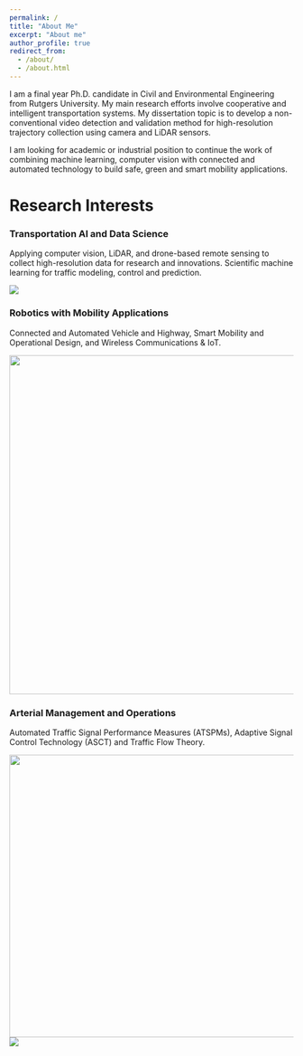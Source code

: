 ```yaml
---
permalink: /
title: "About Me"
excerpt: "About me"
author_profile: true
redirect_from: 
  - /about/
  - /about.html
---
```


I am a final year Ph.D. candidate in Civil and Environmental Engineering from Rutgers University. My main research efforts involve cooperative and intelligent transportation systems. My dissertation topic is to develop a non-conventional video detection and validation method for high-resolution trajectory collection using camera and LiDAR sensors. 

I am looking for academic or industrial position to continue the work of combining machine learning, computer vision with connected and automated technology to build safe, green and smart mobility applications.

Research Interests
======
### Transportation AI and Data Science
Applying computer vision, LiDAR, and drone-based remote sensing to collect high-resolution data for research and innovations. Scientific machine learning for traffic modeling, control and prediction.

<img src="{{ site.url }}{{ site.baseurl }}/NGSIM_Detection.gif">


### Robotics with Mobility Applications
Connected and Automated Vehicle and Highway, Smart Mobility and Operational Design, and Wireless Communications & IoT.

<img src="{{ site.url }}{{ site.baseurl }}/images/Detection%20and%20Tracking_small.png" width="900" height="600">

### Arterial Management and Operations
Automated Traffic Signal Performance Measures (ATSPMs), Adaptive Signal Control Technology (ASCT) and Traffic Flow Theory. 

<img src="{{ site.url }}{{ site.baseurl }}/images/RCD.png" width="600" height="500"> 

<img src="{{ site.url }}{{ site.baseurl }}/images/PCD_comparison.png">
       

